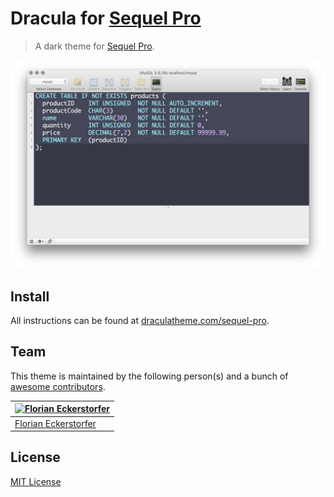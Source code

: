 # Dracula for [Sequel Pro](http://sequelpro.com)

> A dark theme for [Sequel Pro](http://sequelpro.com).

![Screenshot](./screenshot.png)

## Install

All instructions can be found at [draculatheme.com/sequel-pro](https://draculatheme.com/sequel-pro).

## Team

This theme is maintained by the following person(s) and a bunch of [awesome contributors](https://github.com/dracula/sequel-pro/graphs/contributors).

[![Florian Eckerstorfer](https://avatars1.githubusercontent.com/u/149201?v=3&s=70)](https://github.com/florianeckerstorfer) |
--- |
[Florian Eckerstorfer](https://github.com/florianeckerstorfer) |

## License

[MIT License](./LICENSE)
